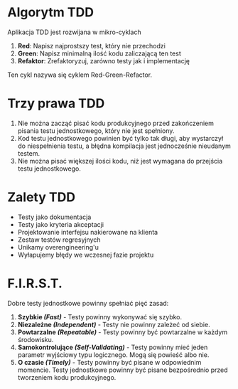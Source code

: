 # Algorytm TDD

Aplikacja TDD jest rozwijana w mikro-cyklach

1. **Red**: Napisz najprostszy test, który nie przechodzi
2. **Green**: Napisz minimalną ilość kodu zaliczającą ten test
3. **Refaktor**: Zrefaktoryzuj, zarówno testy jak i implementację

Ten cykl nazywa się cyklem Red-Green-Refactor.

# Trzy prawa TDD

1. Nie można zacząć pisać kodu produkcyjnego przed zakończeniem pisania testu jednostkowego, który nie jest spełniony.
2. Kod testu jednostkowego powinien być tylko tak długi, aby wystarczył do niespełnienia testu, a błędna kompilacja jest jednocześnie nieudanym testem.
3. Nie można pisać większej ilości kodu, niż jest wymagana do przejścia testu jednostkowego.

# Zalety TDD

- Testy jako dokumentacja
- Testy jako kryteria akceptacji
- Projektowanie interfejsu nakierowane na klienta
- Zestaw testów regresyjnych
- Unikamy overengineering'u
- Wyłapujemy błędy we wczesnej fazie projektu

# F.I.R.S.T.

Dobre testy jednostkowe powinny spełniać pięć zasad:

1. **Szybkie _(Fast)_** - Testy powinny wykonywać się szybko.
2. **Niezależne _(Independent)_** - Testy nie powinny zależeć od siebie.
3. **Powtarzalne _(Repeatable)_** - Testy powinny być powtarzalne w każdym środowisku.
4. **Samokontrolujące _(Self-Validating)_** - Testy powinny mieć jeden parametr wyjściowy typu logicznego. Mogą się powieść albo nie.
5. **O czasie _(Timely)_** - Testy powinny być pisane w odpowiednim momencie. Testy jednostkowe powinny być pisane bezpośrednio przed tworzeniem kodu produkcyjnego.